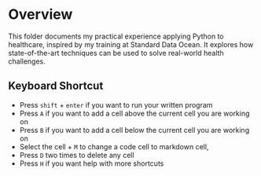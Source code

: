 # Overview
This folder documents my practical experience applying Python to healthcare, inspired by my training at Standard Data Ocean. It explores how state-of-the-art techniques can be used to solve real-world health challenges.

## Keyboard Shortcut
- Press `shift` + `enter` if you want to run your written program
- Press `A` if you want to add a cell above the current cell you are working on
- Press `B` if you want to add a cell below the current cell you are working on 
- Select the cell + `M` to change a code cell to markdown cell, 
- Press `D` two times to delete any cell 
- Press `H` if you want help with more shortcuts
